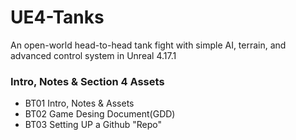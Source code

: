 # UE4-Tanks
An open-world head-to-head tank fight with simple AI, terrain, and advanced control system in Unreal 4.17.1

### Intro, Notes & Section 4 Assets ###

+ BT01 Intro, Notes & Assets
+ BT02 Game Desing Document(GDD)
+ BT03 Setting UP a Github "Repo"

